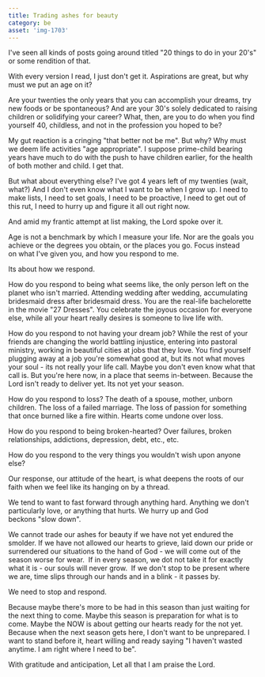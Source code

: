 ```yaml
---
title: Trading ashes for beauty 
category: be
asset: 'img-1703'
---
```


I've seen all kinds of posts going around titled "20 things to do in your 20's" or some rendition of that.

With every version I read, I just don't get it. Aspirations are great, but why must we put an age on it?

Are your twenties the only years that you can accomplish your dreams, try new foods or be spontaneous? And are your 30's solely dedicated to raising children or solidifying your career? What, then, are you to do when you find yourself 40, childless, and not in the profession you hoped to be?

My gut reaction is a cringing "that better not be me". But why? Why must we deem life activities "age appropriate". I suppose prime-child bearing years have much to do with the push to have children earlier, for the health of both mother and child. I get that.

But what about everything else? I've got 4 years left of my twenties (wait, what?) And I don't even know what I want to be when I grow up. I need to make lists, I need to set goals, I need to be proactive, I need to get out of this rut, I need to hurry up and figure it all out right now. 

And amid my frantic attempt at list making, the Lord spoke over it.

Age is not a benchmark by which I measure your life. Nor are the goals you achieve or the degrees you obtain, or the places you go. Focus instead on what I've given you, and how you respond to me.

Its about how we respond.

How do you respond to being what seems like, the only person left on the planet who isn't married. Attending wedding after wedding, accumulating bridesmaid dress after bridesmaid dress. You are the real-life bachelorette in the movie "27 Dresses". You celebrate the joyous occasion for everyone else, while all your heart really desires is someone to live life with.

How do you respond to not having your dream job? While the rest of your friends are changing the world battling injustice, entering into pastoral ministry, working in beautiful cities at jobs that they love. You find yourself plugging away at a job you're somewhat good at, but its not what moves your soul - its not really your life call. Maybe you don't even know what that call is. But you're here now, in a place that seems in-between. Because the Lord isn't ready to deliver yet. Its not yet your season.

How do you respond to loss? The death of a spouse, mother, unborn children. The loss of a failed marriage. The loss of passion for something that once burned like a fire within. Hearts come undone over loss.

How do you respond to being broken-hearted? Over failures, broken relationships, addictions, depression, debt, etc., etc.

How do you respond to the very things you wouldn't wish upon anyone else?

Our response, our attitude of the heart, is what deepens the roots of our faith when we feel like its hanging on by a thread.

We tend to want to fast forward through anything hard. Anything we don't particularly love, or anything that hurts. We hurry up and God beckons "slow down".

We cannot trade our ashes for beauty if we have not yet endured the smolder. If we have not allowed our hearts to grieve, laid down our pride or surrendered our situations to the hand of God - we will come out of the season worse for wear.  If in every season, we dot not take it for exactly what it is - our souls will never grow.  If we don't stop to be present where we are, time slips through our hands and in a blink - it passes by.

We need to stop and respond.

Because maybe there's more to be had in this season than just waiting for the next thing to come. Maybe this season is preparation for what is to come. Maybe the NOW is about getting our hearts ready for the not yet. Because when the next season gets here, I don't want to be unprepared. I want to stand before it, heart willing and ready saying "I haven't wasted anytime. I am right where I need to be".

With gratitude and anticipation, Let all that I am praise the Lord. 




